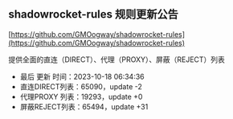 ## shadowrocket-rules 规则更新公告

[https://github.com/GMOogway/shadowrocket-rules](https://github.com/GMOogway/shadowrocket-rules)

提供全面的直连（DIRECT）、代理（PROXY）、屏蔽（REJECT）列表
- 最后 更新 时间：2023-10-18 06:34:36
- 直连DIRECT列表：65090，update -2
- 代理PROXY 列表：19293，update +0
- 屏蔽REJECT列表：65494，update +31